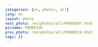 ```yaml
---
categories: [en, photos, all]
lang: en
layout: photo
next_photo: /en/photos/all/P0000307.html
picname: P0000310
prev_photo: /en/photos/all/P0000314.html
tags: []
---
```

